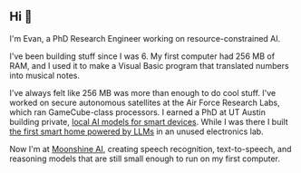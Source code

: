 ## Hi 👋

I'm Evan, a PhD Research Engineer working on resource-constrained AI. 

I've been building stuff since I was 6. My first computer had 256 MB of RAM, and I used it to make a Visual Basic program that translated numbers into musical notes.

I've always felt like 256 MB was more than enough to do cool stuff. I've worked on secure autonomous satellites at the Air Force Research Labs, which ran GameCube-class processors. I earned a PhD at UT Austin building private, [local AI models for smart devices](https://ieeexplore.ieee.org/abstract/document/11018738). While I was there I built [the first smart home powered by LLMs](https://dl.acm.org/doi/abs/10.1145/3643505) in an unused electronics lab.

Now I'm at [Moonshine AI](https://github.com/moonshine-ai/moonshine), creating speech recognition, text-to-speech, and reasoning models that are still small enough to run on my first computer.
